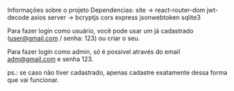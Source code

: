 Informações sobre o projeto
Dependencias:
site -> react-router-dom
        jwt-decode
        axios
server -> bcryptjs
          cors
          express
          jsonwebtoken
          sqlite3


Para fazer login como usuário, você pode usar um já cadastrado (user@gmail.com / senha: 123) ou criar o seu.

Para fazer login como admin, só é possivel através do email adm@gmail.com e senha 123.

ps.: se caso não tiver cadastrado, apenas cadastre exatamente dessa forma que vai funcionar.
